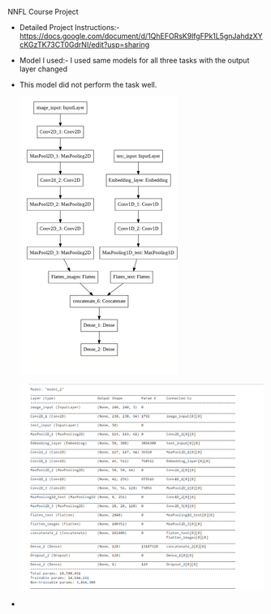 NNFL Course Project

* Detailed Project Instructions:-https://docs.google.com/document/d/1QhEFORsK9lfgFPk1L5gnJahdzXYcKGzTK73CT0GdrNI/edit?usp=sharing
* Model I used:- I used same models for all three tasks with the output layer changed
* This model did not perform the task well.

  ![](model.png)

  ![](Capture.PNG)
* 